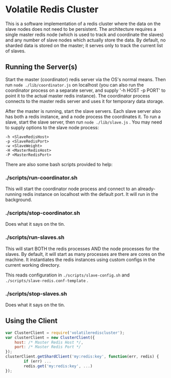# Volatile Redis Cluster

This is a software implementation of a redis cluster where the data on the slave nodes does not
need to be persistent.  The architecture requires a single master redis node (which is used to
track and coordinate the slaves) and any number of slave nodes which actually store the data.
By default, no sharded data is stored on the master; it serves only to track the current list
of slaves.

## Running the Server(s)

Start the master (coordinator) redis server via the OS's normal means.  Then run `node ./lib/coordinator.js`
on localhost (you can also run the coordinator process on a separate server, and supply '-h HOST -p PORT' to
point it to the actual master redis instance).  The coordinator process connects to the master redis server
and uses it for temporary data storage.

After the master is running, start the slave servers.  Each slave server also has both a redis instance, and
a node process the coordinates it.  To run a slave, start the slave server, then run `node ./lib/slave.js` .
You may need to supply options to the slave node process:

```
-h <SlaveRedisHost>
-p <SlaveRedisPort>
-w <SlaveWeight>
-H <MasterRedisHost>
-P <MasterRedisPort>
```

There are also some bash scripts provided to help:

### ./scripts/run-coordinator.sh

This will start the coordinator node process and connect to an already-running redis instance on localhost
with the default port.  It will run in the background.

### ./scripts/stop-coordinator.sh

Does what it says on the tin.

### ./scripts/run-slaves.sh

This will start BOTH the redis processes AND the node processes for the slaves.  By default, it will
start as many processes are there are cores on the machine.  It instantiates the redis instances
using custom configs in the current working directory.

This reads configuration in `./scripts/slave-config.sh` and `./scripts/slave-redis.conf-template` .

### ./scripts/stop-slaves.sh

Does what it says on the tin.


## Using the Client

```js
var ClusterClient = require('volatilerediscluster');
var clusterClient = new ClusterClient({
	host: /* Master Redis Host */,
	port: /* Master Redis Port */
});
clusterClient.getShardClient('my:redis:key', function(err, redis) {
		if (err) ...
		redis.get('my:redis:key', ...)
});
```
